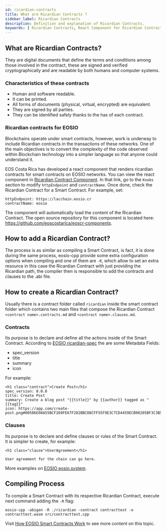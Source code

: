 ```yaml
---
id: ricardian-contracts
title: What are Ricardian Contracts ?
sidebar_label: Ricardian Contracts
description: Definition and explanation of Ricardian Contracts.
keywords: [ Ricardian Contracts, React Component for Ricardian Contract, EOSIO Ricardian Contract, Ricardian Contract as HTML, Blockchain, EOSIO, EOS Costa Rica]
---
```


## What are Ricardian Contracts?
They are digital documents that define the terms and conditions among those involved in the contract, these are signed and verified cryptographically and are readable by both humans and computer systems.

### Characteristics of these contracts

- Human and software readable.
- It can be printed.
- All forms of documents (physical, virtual, encrypted) are equivalent.
- They are signed by all parties.
- They can be identified safely thanks to the has of each contract.

### Ricardian contracts for EOSIO
Blockchains operate under smart contracts, however, work is underway to include Ricardian contracts in the transactions of these networks. One of the main objectives is to convert the complexity of the code observed within Blockchain technology into a simpler language so that anyone could understand it.

EOS Costa Rica has developed a react component that renders ricardian contracts for smart contracts on EOSIO networks. You can view the react component in [Ricardian Contract Component](https://components.edenia.cloud/?path=/story/example-ricardian-contract--example). In that link, go to the `Knobs` section to modify `httpEndpoint` and `contractName`. Once done, check the Ricardian Contract for a Smart Contract. For example, set:
```
httpEndpoint: https://lacchain.eosio.cr
contractName: eosio
```
The component will automatically load the content of the Ricardian Contract. The open source repository for this component is located here: https://github.com/eoscostarica/eoscr-components.

## How to add a Ricardian Contract?
The process is as similar as compiling a Smart Contract, is fact, it is done during the same process, eosio-cpp provide some extra configuration options when compiling and one of them are `-R`, which allow to set an extra resource in this case the Ricardian Contract with just providing the Ricardian path, the compiler then is responsible to add the contracts and clauses to the .abi file.

## How to create a Ricardian Contract?
Usually there is a contract folder called `ricardian` inside the smart contract folder which contains two main files that compose the Ricardian Contract `<contract name>.contracts.md` and `<contract name>.clauses.md`.

### Contracts
Its purpose is to declare and define all the actions inside of the Smart Contract. According to [EOSIO ricardian-spec](https://github.com/EOSIO/ricardian-spec) the are some Metadata Fields:

- spec_version
- title
- summary
- icon

For example:
```
<h1 class="contract">Create Post</h1>
spec_version: 0.0.0
title: Create Post
summary: Create a blog post "{{title}}" by {{author}} tagged as "{{tag}}"
icon: https://app.com/create-post.png#00506E08A55BCF269FE67F202BBC08CFF55F9E3C7CD4459ECB90205BF3C3B562
```

### Clauses
Its purpose is to declare and define clauses or rules of the Smart Contract. It is simpler to create, for example:

```
<h1 class="clause">UserAgreement</h1>

User agreement for the chain can go here.
```
More examples on [EOSIO eosio.system](https://raw.githubusercontent.com/EOSIO/eosio.contracts/master/contracts/eosio.system/ricardian/eosio.system.clauses.md).

## Compiling Process
To compile a Smart Contract with its respective Ricardian Contract, execute next command adding the `-R` flag:

```
eosio-cpp -abigen -R ./ricardian -contract contracttest -o contracttest.wasm src/contracttest.cpp
```

Visit [How EOSIO Smart Contracts Work](https://es.cointelegraph.com/eos-101/how-eos-smart-contracts-work) to see more content on this topic.
